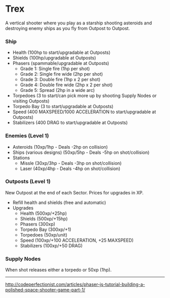 # Trex
A vertical shooter where you play as a starship shooting asteroids and destroying enemy ships as you fly from Outpost to Outpost.

### Ship
- Health (100hp to start/upgradable at Outposts)
- Shields (100hp/upgradable at Outposts)
- Phasers (spammable/upgradable at Outposts)
  - Grade 1: Single fire (1hp per shot)
  - Grade 2: Single fire wide (2hp per shot)
  - Grade 3: Double fire (1hp x 2 per shot)
  - Grade 4: Double fire wide (2hp x 2 per shot)
  - Grade 5: Spread (2hp in a wide arc)
- Torpedoes (3 to start/can pick more up by shooting Supply Nodes or visiting Outposts)
- Torpedo Bay (3 to start/upgradable at Outposts)
- Speed (400 MAXSPEED/1000 ACCELERATION to start/upgradable at Outposts)
- Stabilizers (400 DRAG to start/upgradable at Outposts)

### Enemies (Level 1)
- Asteroids (10xp/1hp - Deals -2hp on collision)
- Ships (various designs) (50xp/5hp - Deals -5hp on shot/collision)
- Stations
  - Missle (30xp/3hp - Deals -3hp on shot/collision)
  - Laser (40xp/4hp - Deals -4hp on shot/collision)

### Outposts (Level 1)
New Outpost at the end of each Sector. Prices for upgrades in XP.
- Refill health and shields (free and automatic)
- Upgrades
  - Health (500xp/+25hp)
  - Shields (500xp/+15hp)
  - Phasers (300xp)
  - Torpedo Bay (300xp/+1)
  - Torpedoes (50xp/unit)
  - Speed (100xp/+100 ACCELERATION, +25 MAXSPEED)
  - Stabilizers (100xp/+50 DRAG)

### Supply Nodes
When shot releases either a torpedo or 50xp (1hp).

---

http://codeperfectionist.com/articles/phaser-js-tutorial-building-a-polished-space-shooter-game-part-1/
